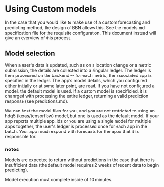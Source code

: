 # Using Custom models

In the case that you would like to make use of a custom forecasting and predicting method, the design of BBN allows this. See the models.md specification file for the requisite configuration. This document instead will give an overview of this process.

## Model selection

When a user's data is updated, such as on a location change or a metric submission, the details are collected into a singular ledger. The ledger is then processed on the backend -- for each metric, the associated app is specified in the ledger. The app's model details, which you configured either initially or at some later point, are read. If you have not configured a model, the default model is used. If a custom model is specificied, it is chanrged with processing the entire ledger, returning a valid prediction response (see predictions.md).

We can host the model files for you, and you are not restricted to using an hdq5 (keras/tensorflow) model, but one is used as the default model. If your app reports multiple app_ids or you are using a single model for multiple apps together, the user's ledger is processed once for each app in the batch. Your app must respond with forecasts for the apps that it is responsible for.

### notes

Models are expected to return without predictions in the case that there is insufficient data (the default model requires 2 weeks of recent data to begin predicting).

Model execution must complete inside of 10 minutes.

